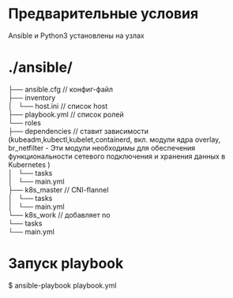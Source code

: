 # Предварительные условия 
 Ansible и Python3 установлены на узлах 

# ./ansible/
├── ansible.cfg // конфиг-файл                            
├── inventory                             
│   └── host.ini // список host                          
├── playbook.yml // список ролей                                  
└── roles                                    
                                                                                                ├──  dependencies // ставит зависимости (kubeadm,kubectl,kubelet,containerd, вкл.  модули ядра overlay, br_netfilter - Эти модули необходимы для обеспечения функциональности сетевого подключения и хранения данных в Kubernetes )                                                                                                        
                          │   └── tasks                                                                                    
                          │       └── main.yml                                                                                                   
                          ├── k8s_master // CNI-flannel                                              
                          │   └── tasks                                                                             
                          │       └── main.yml                                                                                                       
                          └── k8s_work // добавляет no                                                                                                
                                └── tasks                                                 
                                    └── main.yml                                                        

# Запуск playbook 

$ ansible-playbook playbook.yml



